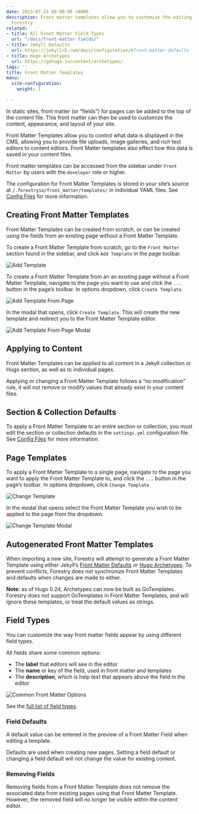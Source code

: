 ```yaml
---
date: 2013-07-24 00:00:00 +0000
description: Front matter templates allow you to customize the editing interface in
  Forestry
related:
- title: All Front Matter Field Types
  url: "/docs/front-matter-fields/"
- title: Jekyll Defaults
  url: https://jekyllrb.com/docs/configuration/#front-matter-defaults
- title: Hugo Archetypes
  url: https://gohugo.io/content/archetypes/
tags: ''
title: Front Matter Templates
menu:
  site-configuration:
    weight: 1

---
```

In static sites, front matter (or “fields”) for pages can be added to the top of the content file. This front matter can then be used to customize the content, appearance, and layout of your site.

Front Matter Templates allow you to control what data is displayed in the CMS, allowing you to provide file uploads, image galleries, and rich text editors to content editors. Front Matter templates also effect how this data is saved in your content files. 

Front matter templates can be accessed from the sidebar under `Front Matter` by users with the `developer` role or higher.

The configuration for Front Matter Templates is stored in your site’s source at `/.forestryio/front_matter/templates/` in individual YAML files. See [Config Files](/site-configuration/config-files#front-matter-templates) for more information.

## Creating Front Matter Templates
Front Matter Templates can be created from scratch, or can be created using the fields from an existing page without a Front Matter Template.

To create a Front Matter Template from scratch, go to the `Front Matter` section found in the sidebar, and click `Add Template` in the page toolbar.

![Add Template](/docs/assets/images/front-matter-add-template.jpg)

To create a Front Matter Template from an an existing page without a Front Matter Template, navigate to the page you want to use and click the `...` button in the page’s toolbar. In options dropdown, click `Create Template`.

![Add Template From Page](/docs/assets/images/front-matter-from-page.jpg)

In the modal that opens, click `Create Template`. This will create the new template and redirect you to the Front Matter Template editor.

![Add Template From Page Modal](/docs/assets/images/front-matter-from-page-modal.jpg)

## Applying to Content
Front Matter Templates can be applied to all content in a Jekyll collection or Hugo section, as well as to individual pages.

Applying or changing a Front Matter Template follows a “no modification” rule, it will not remove or modify values that already exist in your content files.

## Section & Collection Defaults
To apply a Front Matter Template to an entire section or collection, you must edit the section or collection defaults in the `settings.yml` configuration file. See [Config Files](/site-configuration/config-files#front-matter-templates) for more information.

## Page Templates
To apply a Front Matter Template to a single page, navigate to the page you want to apply the Front Matter Template to, and click the `...` button in the page’s toolbar. In options dropdown, click `Change Template`

![Change Template](/docs/assets/images/front-matter-change-template.jpg)

In the modal that opens select the Front Matter Template you wish to be applied to the page from the dropdown.

![Change Template Modal](/docs/assets/images/front-matter-change-template-modal.jpg)

## Autogenerated Front Matter Templates
When importing a new site, Forestry will attempt to generate a Front Matter Template using either Jekyll’s [Front Matter Defaults](https://jekyllrb.com/docs/configuration/#front-matter-defaults) or [Hugo Archetypes](https://gohugo.io/content/archetypes/). To prevent conflicts, Forestry does not synchronize Front Matter Templates and defaults when changes are made to either.

**Note:** as of Hugo 0.24, Archetypes can now be built as GoTemplates. Forestry does not support GoTemplates in Front Matter Templates, and will ignore these templates, or treat the default values as strings.

## Field Types
You can customize the way front matter fields appear by using different field types.

All fields share some common options:

* The **label** that editors will see in the editor
* The **name** or key of the field, used in front matter and templates
* The **description**, which is help text that appears above the field in the editor

![Common Front Matter Options](/docs/assets/images/General%20Options.jpg)

See the [full list of field types](/docs/front-matter-fields/).

### Field Defaults
A default value can be entered in the preview of a Front Matter Field when editing a template. 

Defaults are used when creating new pages. Setting a field default or changing a field default will not change the value for existing content.

### Removing Fields
Removing fields from a Front Matter Template does not remove the associated data from existing pages using that Front Matter Template. However, the removed field will no longer be visible within the content editor.
